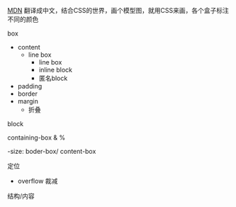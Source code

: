 [MDN](https://developer.mozilla.org/en-US/docs/Learn/CSS/Building_blocks/The_box_model)
翻译成中文，结合CSS的世界，画个模型图，就用CSS来画，各个盒子标注不同的颜色

box
- content
  - line box
    - line box
    - inline block
    - 匿名block
- padding
- border
- margin
  - 折叠

block

containing-box & %

-size: boder-box/ content-box

定位
- overflow 裁减

结构/内容